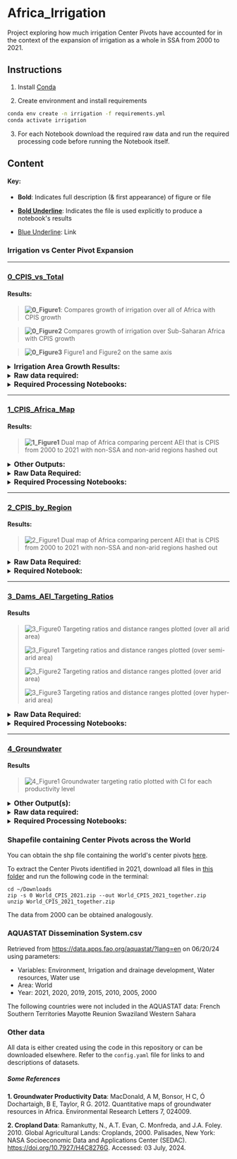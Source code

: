 # Africa_Irrigation

 Project exploring how much irrigation Center Pivots have accounted for in the context of the expansion of irrigation as a whole in SSA from 2000 to 2021. 

## Instructions

1. Install [Conda](http://conda.io/)


2. Create environment and install requirements

```bash
conda env create -n irrigation -f requirements.yml
conda activate irrigation
```

3. For each Notebook download the required raw data and run the required processing code before running the Notebook itself.

## Content

#### Key:

- **Bold**: Indicates full description (& first appearance) of figure or file

- **<ins>Bold Underline</ins>**: Indicates the file is used explicitly to produce a notebook's results

- [Blue Underline](https://github.com/rellimylime/Africa_Irrigation/blob/main/README.md): Link


### Irrigation vs Center Pivot Expansion

-----

### [0_CPIS_vs_Total](https://github.com/rellimylime/Africa_Irrigation/blob/main/Code/1_analyze_data/0_CPIS_vs_Total.ipynb)

#### Results:

>**![0_Figure1](https://github.com/rellimylime/Africa_Irrigation/blob/main/Output/Analyze/0_Figure1.png)**:
Compares growth of irrigation over all of Africa with CPIS growth

>**![0_Figure2](https://github.com/rellimylime/Africa_Irrigation/blob/main/Output/Analyze/0_Figure2.png)**
Compares growth of irrigation over Sub-Saharan Africa with CPIS growth

>**![0_Figure3](https://github.com/rellimylime/Africa_Irrigation/blob/main/Output/Analyze/0_Figure3.png)**
Figure1 and Figure2 on the same axis

<details>
  <summary><strong style="font-size:16px;">Irrigation Area Growth Results:</strong></summary>
  <br>
  <p><strong>[15]</strong></p>
  <ul>
    <li>The area equipped for irrigation in all of Africa increased by 51.56% between 2000 and 2021.</li>
    <li>The area covered by CPIS in all of Africa increased by 148.89% between 2000 and 2021.</li>
    <li>In 2000, center pivot irrigation systems made up 3.62% of the total area equipped with irrigation in all of Africa.</li>
    <li>In 2021, center pivot irrigation systems made up 5.95% of the total area equipped with irrigation in all of Africa.</li>
  </ul>
  <p><strong>[16]</strong></p>
  <ul>
    <li>The area equipped for irrigation in Sub-Saharan Africa increased by 94.60% between 2000 and 2021.</li>
    <li>The area covered by CPIS in Sub-Saharan Africa increased by 191.16% between 2000 and 2021.</li>
    <li>In 2000, center pivot irrigation systems made up 6.81% of the total area equipped with irrigation in Sub-Saharan Africa.</li>
    <li>In 2021, center pivot irrigation systems made up 10.19% of the total area equipped with irrigation in Sub-Saharan Africa.</li>
  </ul>
</details>

  
<details>
  <summary><strong style="font-size:16px;">Raw data required:</strong></summary>
  <br>
  <blockquote>
    <strong>(1)</strong> <a href="https://hub.arcgis.com/datasets/07610d73964e4d39ab62c4245d548625/explore"><code>'Africa_boundaries_shp_path'</code></a>
    <br>
    <strong>(2)</strong> <a href="https://data.apps.fao.org/aquastat/?lang=en&share=f-30f07e71-7f5e-4803-b98b-362511369dd4"><code>'AQUA_World_path'</code></a>
    <br>
    <strong>(3)</strong> <a href="https://github.com/DetectCPIS/global_cpis_shp"><code>'CPIS_2000_shp_path'</code></a> <em>instructions below</em>
    <br>
    <strong>(4)</strong> <a href="https://github.com/DetectCPIS/global_cpis_shp"><code>'CPIS_2021_shp_path'</code></a> <em>instructions below</em>
  </blockquote>
</details>

<details>
  <summary><strong style="font-size:16px;">Required Processing Notebooks:</strong></summary>
  <br>
  <p><a href="https://github.com/rellimylime/Africa_Irrigation/blob/main/Code/0_process_data/0_filter_AQUASTAT.ipynb"><em><strong>0_Filter_AQUASTAT</strong></em></a>: Output:</p>
  <blockquote>
    <p><strong>(a)</strong> <strong><ins><code>'AQUA_AfricaIrrigation'</code></ins></strong>:</p>
    <blockquote>(2)<code>'AQUA_World_path'</code> filtered to Africa</blockquote>
    <p><strong>(b)</strong> <strong><ins><code>'AQUA_SSAIrrigation'</code></ins></strong>:</p>
    <blockquote>(2)<code>'AQUA_World_path'</code> filtered to Sub-Saharan Africa</blockquote>
    <p><strong>(c)</strong> <strong><ins><code>'AQUA_AfricaIrrigation_2000'</code></ins></strong>:</p>
    <blockquote>(a) filtered to the year 2000</blockquote>
    <p><strong>(d)</strong> <strong><ins><code>'AQUA_AfricaIrrigation_2021'</code></ins></strong>:</p>
    <blockquote>(a) filtered to the year 2021</blockquote>
    <p><strong>(e)</strong> <strong><ins><code>'AQUA_SSAIrrigation_2000'</code></ins></strong>:</p>
    <blockquote>(b) filtered to the year 2000</blockquote>
    <p><strong>(f)</strong> <strong><ins><code>'AQUA_SSAIrrigation_2021'</code></ins></strong>:</p>
    <blockquote>(b) filtered to the year 2021</blockquote>
  </blockquote>

  <p><a href="https://github.com/rellimylime/Africa_Irrigation/blob/main/Code/0_process_data/1_CPIS_by_Country.ipynb"><em><strong>1_CPIS_by_Country</strong></em></a>: Output:</p>
  <blockquote>
    <p><strong>(g)</strong> <strong><ins><code>'Africa_CPIS_2000_shp_path'</code></ins></strong>:</p>
    <blockquote>(3) filtered to Africa with geometry area (<code>'Area_m2'</code>) column added</blockquote>
    <p><strong>(h)</strong> <strong><ins><code>'Africa_CPIS_2021_shp_path'</code></ins></strong>:</p>
    <blockquote>(4) filtered to Africa with geometry area (<code>'Area_m2'</code>) column added</blockquote>
  </blockquote>

  <blockquote>
    <p><strong><a href="https://github.com/rellimylime/Africa_Irrigation/blob/main/Output/Process/0_Figure0.png">1_Figure0</a></strong>: Maps of CPIS placement (3,4) layered on Africa boundaries (1) for 2000 and 2021</p>
  </blockquote>
</details>
  
----

### [1_CPIS_Africa_Map](https://github.com/rellimylime/Africa_Irrigation/blob/main/Code/1_analyze_data/1_CPIS_Africa_Map.ipynb)

#### Results:

>**![1_Figure1](https://github.com/rellimylime/Africa_Irrigation/blob/main/Output/Analyze/1_Figure1.png)**
> Dual map of Africa comparing percent AEI that is CPIS from 2000 to 2021 with non-SSA and non-arid regions hashed out
>
<details>
  <summary><strong style="font-size:16px;">Other Outputs:</strong></summary>
  <br>
  <p><strong>(o)</strong> <code>'Comp_by_Country_2000_path'</code>:</p>
  <blockquote>The area of all irrigation and of CPIS per country and % (CPIS area / total irrigated area) per country in 2000</blockquote>

  <p><strong>(p)</strong> <code>'Comp_by_Country_2021_path'</code>:</p>
  <blockquote>The area of all irrigation and of CPIS per country and % (CPIS area / total irrigated area) per country in 2021</blockquote>

  <p><strong>(q)</strong> <code>'CPIS_Area_by_Country_2000_csv_path'</code>:</p>
  <blockquote>The area of all irrigation and of all CPIS per country and % (CPIS area / total irrigated area) per country in 2000</blockquote>

  <p><strong>(r)</strong> <code>'CPIS_Area_by_Country_2021_csv_path'</code>:</p>
  <blockquote>The area of all irrigation and of CPIS per country and % (CPIS area / total irrigated area) per country in 2021</blockquote>
</details>

<details>
  <summary><strong style="font-size:16px;">Raw Data Required:</strong></summary>
  <br>
  <p>(1) <a href="https://hub.arcgis.com/datasets/07610d73964e4d39ab62c4245d548625/explore"><code>'Africa_boundaries_shp_path'</code></a></p>
  <p>(2) <a href="https://data.apps.fao.org/aquastat/?lang=en&share=f-30f07e71-7f5e-4803-b98b-362511369dd4"><code>'AQUA_World_path'</code></a></p>
  <p>(3) <a href="https://github.com/DetectCPIS/global_cpis_shp"><code>'CPIS_2000_shp_path'</code></a> <em>_instructions below_</em></p>
  <p>(4) <a href="https://github.com/DetectCPIS/global_cpis_shp"><code>'CPIS_2021_shp_path'</code></a> <em>_instructions below_</em></p>
  <p><strong>(5)</strong> <a href="https://figshare.com/articles/dataset/Global_Aridity_Index_and_Potential_Evapotranspiration_ET0_Climate_Database_v2/7504448"><code>'Global_Aridity_Raster_path'</code></a></p>
</details>

<details>
  <summary><strong style="font-size:16px;">Required Processing Notebooks:</strong></summary>
  <br>
  <p><a href="https://github.com/rellimylime/Africa_Irrigation/blob/main/Code/0_process_data/0_Filter_AQUASTAT.ipynb"><em><strong>0_Filter_AQUASTAT</strong></em></a>: Output:</p>
  <blockquote>
    <p>(a) <code>'AQUA_AfricaIrrigation'</code>:</p>
    <blockquote>(2) <code>'AQUA_World_path'</code> filtered to Africa</blockquote>
    <p>(b) <code>'AQUA_SSAIrrigation'</code>:</p>
    <blockquote>(2) <code>'AQUA_World_path'</code> filtered to Sub-Saharan Africa</blockquote>
    <p>(c) <strong><ins><code>'AQUA_AfricaIrrigation_2000'</code></ins></strong>:</p>
    <blockquote>(a) filtered to the year 2000</blockquote>
    <p>(d) <strong><ins><code>'AQUA_AfricaIrrigation_2021'</code></ins></strong>:</p>
    <blockquote>(a) filtered to the year 2021</blockquote>
    <p>(e) <code>'AQUA_SSAIrrigation_2000'</code>:</p>
    <blockquote>(b) filtered to the year 2000</blockquote>
    <p>(f) <code>'AQUA_SSAIrrigation_2021'</code>:</p>
    <blockquote>(b) filtered to the year 2021</blockquote>
  </blockquote>

  <p><a href="https://github.com/rellimylime/Africa_Irrigation/blob/main/Code/0_process_data/1_CPIS_by_Country.ipynb"><em><strong>1_CPIS_by_Country</strong></em></a>: Output:</p>
  <blockquote>
    <p>(g) <strong><ins><code>'Africa_CPIS_2000_shp_path'</code></ins></strong>:</p>
    <blockquote>(3) filtered to Africa with geometry area (<code>'Area_m2'</code>) column added</blockquote>
    <p>(h) <strong><ins><code>'Africa_CPIS_2021_shp_path'</code></ins></strong>:</p>
    <blockquote>(4) filtered to Africa with geometry area (<code>'Area_m2'</code>) column added</blockquote>
    <p><a href="https://github.com/rellimylime/Africa_Irrigation/blob/main/Output/Process/0_Figure0.png">1_Figure0</a>: Maps of CPIS placement (3,4) layered on Africa boundaries (1) for 2000 and 2021</p>
  </blockquote>

  <p><a href="https://github.com/rellimylime/Africa_Irrigation/blob/main/Code/0_process_data/2_Aridity_Refinement.ipynb"><em><strong>2_Aridity_Refinement</strong></em></a>: Output:</p>
  <blockquote>
    <p><strong>(i)</strong> <strong><ins><code>'Africa_Arid_Regions_tif_path'</code></ins></strong>:</p>
    <blockquote>(5) trimmed by Africa bounding box</blockquote>
    <p><strong>(j)</strong> <strong><ins><code>'Africa_Arid_Regions_tif_path2'</code></ins></strong>:</p>
    <blockquote>(i) trimmed by (1)</blockquote>
    <p><strong>(k)</strong> <strong><ins><code>'Africa_All_shp_path'</code></ins></strong>:</p>
    <blockquote>(5) with 1s for all elements &lt; 5000 and 0s otherwise</blockquote>
    <p><strong>(l)</strong> <code>'Africa_Semi_Arid_shp_path'</code>:</p>
    <blockquote>(i) filtered to (2000, 5000)</blockquote>
    <p><strong>(m)</strong> <code>'Africa_Arid_shp_path'</code>:</p>
    <blockquote>(i) filtered to (300, 2000)</blockquote>
    <p><strong>(n)</strong> <code>'Africa_Hyper_Arid_shp_path'</code>:</p>
    <blockquote>(i) filtered to (0, 300)</blockquote>
    <p><a href="https://github.com/rellimylime/Africa_Irrigation/blob/main/Output/Process/2_Figure1.png">2_Figure1</a>: Figure containing outlines of each of the four aridity layers</p>
  </blockquote>
</details>

-----

### [2_CPIS_by_Region](https://github.com/rellimylime/Africa_Irrigation/blob/main/Code/1_analyze_data/2_CPIS_by_Region.ipynb)
  
#### Results:

>![2_Figure1](https://github.com/rellimylime/Africa_Irrigation/blob/main/Output/Analyze/2_Figure1.png)
> Dual map of Africa comparing percent AEI that is CPIS from 2000 to 2021 with non-SSA and non-arid regions hashed out
  
<details>
  <summary><strong style="font-size:16px;">Raw Data Required:</strong></summary>
  <br>
  <p><strong>(1)</strong> <a href="https://hub.arcgis.com/datasets/07610d73964e4d39ab62c4245d548625/explore"><code>'Africa_boundaries_shp_path'</code></a></p>
  <p><strong>(2)</strong> <a href="https://data.apps.fao.org/aquastat/?lang=en&share=f-30f07e71-7f5e-4803-b98b-362511369dd4"><code>'AQUA_World_path'</code></a></p>
  <p><strong>(3)</strong> <a href="https://github.com/DetectCPIS/global_cpis_shp"><code>'CPIS_2000_shp_path'</code></a> <em>_instructions below_</em></p>
  <p><strong>(4)</strong> <a href="https://github.com/DetectCPIS/global_cpis_shp"><code>'CPIS_2021_shp_path'</code></a> <em>_instructions below_</em></p>
  <p><strong>(5)</strong> <a href="https://figshare.com/articles/dataset/Global_Aridity_Index_and_Potential_Evapotranspiration_ET0_Climate_Database_v2/7504448"><code>'Global_Aridity_Raster_path'</code></a></p>
</details>

<details>
  <summary><strong style="font-size:16px;">Required Notebook:</strong></summary>
  <br>
  <p>Follow instructions for <a href="https://github.com/rellimylime/Africa_Irrigation/blob/main/Code/1_analyze_data/1_CPIS_Africa_Map.ipynb"><em><strong>1_CPIS_Africa_Map</strong></em></a> <em>(above)</em></p>
  <p>Output:</p>
  <blockquote>
    <p>(o) <code>'Comp_by_Country_2000_path'</code></p>
    <p>(p) <code>'Comp_by_Country_2021_path'</code></p>
    <p>(q) <ins><strong><code>'CPIS_Area_by_Country_2000_csv_path'</code></strong></ins></p>
    <p>(r) <ins><strong><code>'CPIS_Area_by_Country_2021_csv_path'</code></strong></ins></p>
    <p><a href="https://github.com/rellimylime/Africa_Irrigation/blob/main/Output/Analyze/1_Figure1.png">1_Figure1</a></p>
  </blockquote>
</details>

-----

### [3_Dams_AEI_Targeting_Ratios](https://github.com/rellimylime/Africa_Irrigation/blob/main/Code/1_analyze_data/3_Dams_AEI_Targeting_Ratios.ipynb)

#### Results

>![3_Figure0](https://github.com/rellimylime/Africa_Irrigation/blob/main/Output/Analyze/3_Figure0.png)
> Targeting ratios and distance ranges plotted (over all arid area)  
>
>![3_Figure1](https://github.com/rellimylime/Africa_Irrigation/blob/main/Output/Analyze/3_Figure1.png)
> Targeting ratios and distance ranges plotted (over semi-arid area)
>
>![3_Figure2](https://github.com/rellimylime/Africa_Irrigation/blob/main/Output/Analyze/3_Figure2.png)
> Targeting ratios and distance ranges plotted (over arid area)
>
>![3_Figure3](https://github.com/rellimylime/Africa_Irrigation/blob/main/Output/Analyze/3_Figure3.png)
> Targeting ratios and distance ranges plotted (over hyper-arid area)  

>

<details>
  <summary><strong style="font-size:16px;">Raw Data Required:</strong></summary>
  <br>
  <p>(1) <a href="https://hub.arcgis.com/datasets/07610d73964e4d39ab62c4245d548625/explore"><code>'Africa_boundaries_shp_path'</code></a></p>
  <p>(2) <a href="https://data.apps.fao.org/aquastat/?lang=en&share=f-30f07e71-7f5e-4803-b98b-362511369dd4"><code>'AQUA_World_path'</code></a></p>
  <p>(5) <a href="https://figshare.com/articles/dataset/Global_Aridity_Index_and_Potential_Evapotranspiration_ET0_Climate_Database_v2/7504448"><code>'Global_Aridity_Raster_path'</code></a></p>
  <p><strong>(6)</strong> <code>'Combined_CPIS_shp_path'</code> Generated using the following code:</p>
  <blockquote>
    <p>- <a href="https://github.com/anna-boser/Africa_corporate_irrigation/blob/main/code/0_process_data/0_subset_CPIS.py">File 1</a></p>
    <p>- <a href="https://github.com/anna-boser/Africa_corporate_irrigation/blob/main/code/0_process_data/1_combine_2000_2021_CPIS.py">File 2</a></p>
  </blockquote>
  <p><strong>(7)</strong> <a href="https://sedac.ciesin.columbia.edu/data/set/grand-v1-dams-rev01/maps?facets=region:africa"><code>'Global_Dam_Data_csv_path'</code></a></p>
  <p><strong>(8)</strong> <a href="https://zenodo.org/records/7809342"><code>'Africa_AEI_2015_asc_path'</code></a></p>
</details>

<details>
  <summary><strong style="font-size:16px;">Required Processing Notebooks:</strong></summary>
  <br>
  
  <p><a href="https://github.com/rellimylime/Africa_Irrigation/blob/main/Code/0_process_data/2_Aridity_Refinement.ipynb"><em><strong>2_Aridity_Refinement</strong></em></a>: Output:</p>
  <blockquote>
    <p>(i) <code>'Africa_Arid_Regions_tif_path'</code>:</p>
    <blockquote>(5) trimmed by Africa bounding box</blockquote>
    <p>(j) <code>'Africa_Arid_Regions_tif_path2'</code>:</p>
    <blockquote>(i) trimmed by (1)</blockquote>
    <p>(k) <strong><ins><code>'Africa_All_shp_path'</code></ins></strong>:</p>
    <blockquote>(5) with 1s for all elements &lt; 5000 and 0s otherwise</blockquote>
    <p>(l) <strong><ins><code>'Africa_Semi_Arid_shp_path'</code></ins></strong>:</p>
    <blockquote>(i) filtered to (2000, 5000)</blockquote>
    <p>(m) <strong><ins><code>'Africa_Arid_shp_path'</code></ins></strong>:</p>
    <blockquote>(i) filtered to (300, 2000)</blockquote>
    <p>(n) <strong><ins><code>'Africa_Hyper_Arid_shp_path'</code></ins></strong>:</p>
    <blockquote>(i) filtered to (0, 300)</blockquote>
    <p><a href="https://github.com/rellimylime/Africa_Irrigation/blob/main/Output/Process/2_Figure1.png">2_Figure1</a>: Figure containing outlines of each of the four aridity layers</p>
  </blockquote>

  <p><a href="https://github.com/rellimylime/Africa_Irrigation/blob/main/Code/0_process_data/4_CPIS_Processing.ipynb"><em><strong>4_CPIS_Processing</strong></em></a>: Output:</p>
  <blockquote>
    <p><strong>(s)</strong> <code>'Combined_CPIS_Reproj_shp_path'</code>:</p>
    <blockquote>(6) reprojected to EPSG:3857</blockquote>
    <p><strong>(t)</strong> <strong><ins><code>'Combined_CPIS_All_shp_path'</code></ins></strong>:</p>
    <blockquote>(6) filtered to all aridity layers</blockquote>
    <p><strong>(u)</strong> <strong><ins><code>'Combined_CPIS_Semi_Arid_shp_path'</code></ins></strong>:</p>
    <blockquote>(6) filtered to semi-arid areas</blockquote>
    <p><strong>(v)</strong> <strong><ins><code>'Combined_CPIS_Arid_shp_path'</code></ins></strong>:</p>
    <blockquote>(6) filtered to arid areas</blockquote>
    <p><strong>(w)</strong> <strong><ins><code>'Combined_CPIS_Hyper_Arid_shp_path'</code></ins></strong>:</p>
    <blockquote>(6) filtered to hyper-arid areas</blockquote>
  </blockquote>

  <p><a href="https://github.com/rellimylime/Africa_Irrigation/blob/main/Code/0_process_data/5_Dam_processing.ipynb"><em><strong>5_Dam_Processing</strong></em></a>: Output:</p>
  <blockquote>
    <p><strong>(x)</strong> <code>'Africa_Dam_csv_path'</code>:</p>
    <blockquote>(7) filtered to Africa</blockquote>
    <p><strong>(y)</strong> <code>'Africa_Dam_Irrigation_csv_path'</code>:</p>
    <blockquote>(x) filtered to dams which have 'Irrigation' listed as a purpose</blockquote>
    <p><strong>(z)</strong> <code>'Africa_Dam_Irrigation_Only_csv_path'</code>:</p>
    <blockquote>(x) filtered to dams which _only_ have 'Irrigation' listed as a purpose</blockquote>
    <p><strong>(aa)</strong> <strong><ins><code>'Africa_Dam_Semi_Arid_shp_path'</code></ins></strong>:</p>
    <blockquote>(y) filtered to semi-arid area</blockquote>
    <p><strong>(bb)</strong> <strong><ins><code>'Africa_Dam_Arid_shp_path'</code></ins></strong>:</p>
    <blockquote>(y) filtered to arid area</blockquote>
    <p><strong>(cc)</strong> <strong><ins><code>'Africa_Dam_Hyper_Arid_shp_path'</code></ins></strong>:</p>
    <blockquote>(y) filtered to hyper-arid area</blockquote>
    <p><strong>(dd)</strong> <strong><ins><code>'Africa_Dam_Semi_All_shp_path'</code></ins></strong>:</p>
    <blockquote>(y) filtered to all aridity layers</blockquote>
  </blockquote>

  <p><a href="https://github.com/rellimylime/Africa_Irrigation/blob/main/Code/0_process_data/6_AEI_trimming.ipynb"><em><strong>6_AEI_Processing</strong></em></a>: Output:</p>
  <blockquote>
    <p><strong>(ee)</strong> <code>'AEI_2015_cropped_tif_path'</code>:</p>
    <blockquote>(8) cropped to Africa</blockquote>
    <p><strong>(ff)</strong> <code>'AEI_2015_reproj_gpkg_path'</code>:</p>
    <blockquote>(ee) converted to a GDF and re-projected to EPSG:3857</blockquote>
    <p><strong>(gg)</strong> <strong><ins><code>'AEI_2015_Semi_Arid_shp_path'</code></ins></strong>:</p>
    <blockquote>(ff) trimmed to semi-arid area</blockquote>
    <p><strong>(hh)</strong> <strong><ins><code>'AEI_2015_Arid_shp_path'</code></ins></strong>:</p>
    <blockquote>(ff) trimmed to arid area</blockquote>
    <p><strong>(ii)</strong> <strong><ins><code>'AEI_2015_Hyper_Arid_shp_path'</code></ins></strong>:</p>
    <blockquote>(ff) trimmed to hyper-arid area</blockquote>
    <p><strong>(jj)</strong> <strong><ins><code>'AEI_2015_All_shp_path'</code></ins></strong>:</p>
    <blockquote>(ff) trimmed to all aridity layers</blockquote>
  </blockquote>
</details>

-----

### [4_Groundwater](https://github.com/rellimylime/Africa_Irrigation/blob/main/Code/1_analyze_data/4_Groundwater.ipynb)

#### Results

>![4_Figure1](https://github.com/rellimylime/Africa_Irrigation/blob/main/Output/Analyze/4_Figure1.png) Groundwater targeting ratio plotted with CI for each productivity level  
>
<details>
  <summary><strong style="font-size:16px;">Other Output(s):</strong></summary>
  <br>
  <p><strong>(kk)</strong> <code>'Groundwater_Prod_gpkg_path'</code>:</p>
  <blockquote>(9) converted to a GDF and reprojected to EPSG:3857</blockquote>
</details>


<details>
  <summary><strong style="font-size:16px;">Raw data required:</strong></summary>
  <br>
  <p>(5) <a href="https://figshare.com/articles/dataset/Global_Aridity_Index_and_Potential_Evapotranspiration_ET0_Climate_Database_v2/7504448"><code>'Global_Aridity_Raster_path'</code></a></p>
  
  <p>(6) <code>'Combined_CPIS_shp_path'</code> Generated using the following code:</p>
  <ul>
    <li><a href="https://github.com/anna-boser/Africa_corporate_irrigation/blob/main/code/0_process_data/0_subset_CPIS.py">File 1</a></li>
    <li><a href="https://github.com/anna-boser/Africa_corporate_irrigation/blob/main/code/0_process_data/1_combine_2000_2021_CPIS.py">File 2</a></li>
  </ul>
  
  <p>(8) <a href="https://zenodo.org/records/7809342"><code>'Africa_AEI_2015_asc_path'</code></a></p>
  
  <p><strong>(9)</strong> <a href="https://www2.bgs.ac.uk/groundwater/international/africanGroundwater/mapsDownload.html"><code>'Groundwater_Productivity_path'</code></a></p>
</details>


<details>
  <summary><strong style="font-size:16px;">Required Processing Notebooks:</strong></summary>
  <br>
  
  <p><a href="https://github.com/rellimylime/Africa_Irrigation/blob/main/Code/0_process_data/2_Aridity_Refinement.ipynb"><em><strong>2_Aridity_Refinement</strong></em></a>: Output:</p>
  <blockquote>
    <p>(i) <code>'Africa_Arid_Regions_tif_path'</code></p>
    <p>(j) <code>'Africa_Arid_Regions_tif_path2'</code></p>
    <p>(k) <strong><ins><code>'Africa_All_shp_path'</code></ins></strong></p>
    <p>(l) <code>'Africa_Semi_Arid_shp_path'</code></p>
    <p>(m) <code>'Africa_Arid_shp_path'</code></p>
    <p>(n) <code>'Africa_Hyper_Arid_shp_path'</code></p>
    <p><a href="https://github.com/rellimylime/Africa_Irrigation/blob/main/Output/Process/2_Figure1.png">2_Figure1</a></p>
  </blockquote>

  <p><a href="https://github.com/rellimylime/Africa_Irrigation/blob/main/Code/0_process_data/4_CPIS_Processing.ipynb"><em><strong>4_CPIS_Processing</strong></em></a>: Output:</p>
  <blockquote>
    <p>(s) <code>'Combined_CPIS_Reproj_shp_path'</code></p>
    <p>(t) <strong><ins><code>'Combined_CPIS_All_shp_path'</code></ins></strong></p>
    <p>(u) <code>'Combined_CPIS_Semi_Arid_shp_path'</code></p>
    <p>(v) <code>'Combined_CPIS_Arid_shp_path'</code></p>
    <p>(w) <code>'Combined_CPIS_Hyper_Arid_shp_path'</code></p>
  </blockquote>

  <p><a href="https://github.com/rellimylime/Africa_Irrigation/blob/main/Code/0_process_data/6_AEI_trimming.ipynb"><em><strong>6_AEI_Processing</strong></em></a>: Output:</p>
  <blockquote>
    <p>(ee) <code>'AEI_2015_cropped_tif_path'</code></p>
    <p>(ff) <code>'AEI_2015_reproj_gpkg_path'</code></p>
    <p>(gg) <code>'AEI_2015_Semi_Arid_shp_path'</code></p>
    <p>(hh) <code>'AEI_2015_Arid_shp_path'</code></p>
    <p>(ii) <code>'AEI_2015_Hyper_Arid_shp_path'</code></p>
    <p>(jj) <strong><ins><code>'AEI_2015_All_shp_path'</code></ins></strong></p>
  </blockquote>
</details>

### Shapefile containing Center Pivots across the World

You can obtain the shp file containing the world's center pivots [here](https://github.com/DetectCPIS/global_cpis_shp). 

To extract the Center Pivots identified in 2021, download all files in [this folder](https://github.com/DetectCPIS/global_cpis_shp/tree/main/World_CPIS_2021) and run the following code in the terminal: 

```{bash}
cd ~/Downloads 
zip -s 0 World_CPIS_2021.zip --out World_CPIS_2021_together.zip
unzip World_CPIS_2021_together.zip
```
The data from 2000 can be obtained analogously.

### AQUASTAT Dissemination System.csv

Retrieved from https://data.apps.fao.org/aquastat/?lang=en on 06/20/24 using parameters:

- Variables: Environment, Irrigation and drainage development, Water resources, Water use 
- Area: World
- Year: 2021, 2020, 2019, 2015, 2010, 2005, 2000

The following countries were not included in the AQUASTAT data:
French Southern Territories
Mayotte
Reunion
Swaziland 
Western Sahara

### Other data

All data is either created using the code in this repository or can be downloaded elsewhere. Refer to the `config.yaml` file for links to and descriptions of datasets.  

##### Some References

**1. Groundwater Productivity Data**: MacDonald, A M, Bonsor, H C, Ó Dochartaigh, B E, Taylor, R G.  2012.  Quantitative maps of groundwater resources in Africa.  Environmental Research Letters 7, 024009.

**2. Cropland Data**: Ramankutty, N., A.T. Evan, C. Monfreda, and J.A. Foley. 2010. Global Agricultural Lands: Croplands, 2000. Palisades, New York: NASA Socioeconomic Data and Applications Center (SEDAC). https://doi.org/10.7927/H4C8276G. Accessed: 03 July, 2024.